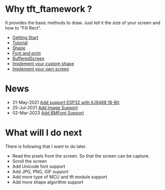 # Why tft_ftamework ?

It provides the basic methods to draw. Just tell it the size of your screen and how to "Fill Rect".

- [Getting Start](./md/getting_start.md)
- [Tutorial](./tutorial.md)
- [Shape](./shape.md)
- [Font and print](./font_and_print.md)
- [BufferedScreen](./buffered_screen.md)
- [Implement your custom shape](./CustomShape.md)
- [Implement your own screen](./tft_implement/README.md)

# News

- 21-May-2021 [Add support ESP32 with ILI9488 18-Bit](./tft_implement/src/ILI9488_SPI_18BIT.md)
- 25-Jul-2021 [Add Image Support](./tft_framework/src/Image.md)
- 02-Mar-2023 [Add BMFont Support](./tft_framework/src/BmFont.md)

# What will I do next

There is following that I want to do later.

- Read the pixels from the screen. So that the screen can be capture.
- Scroll the screen
- Add Unicode font support
- Add JPG, PNG, GIF support
- Add more type of MCU and tft module support
- Add more shape algorithm support
